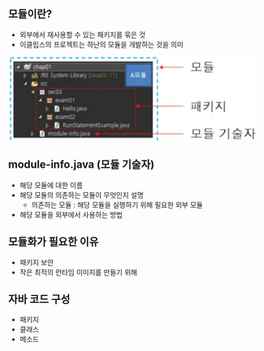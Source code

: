 ## 모듈이란?

- 외부에서 재사용할 수 있는 패키지를 묶은 것
- 이클립스의 프로젝트는 하난의 모듈을 개발하는 것을 의미

![image-20220205185509734](picture/image-20220205185509734.png)

## module-info.java (모듈 기술자)

- 해당 모듈에 대한 이름
- 해당 모듈의 의존하는 모듈이 무엇인지 설명
  - 의존하는 모듈 : 해당 모듈을 실행하기 위해 필요한 외부 모듈
- 해당 모듈을 외부에서 사용하는 방법

## 모듈화가 필요한 이유

- 패키지 보안
- 작은 최적의 런타임 이미지를 만들기 위해

## 자바 코드 구성

- 패키지
- 클래스
- 메소드
